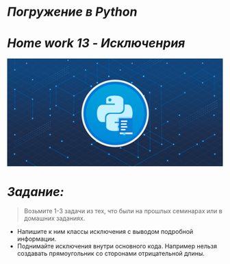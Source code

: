 # <i>Погружение в Python
# Home work 13 - Исключенрия
![Python.png](Python.png)
# Задание:</i>

> Возьмите 1-3 задачи из тех, что были на прошлых семинарах или в домашних заданиях. 
- Напишите к ним классы исключения с выводом подробной информации. 
- Поднимайте исключения внутри основного кода. Например нельзя создавать прямоугольник 
со сторонами отрицательной длины.
